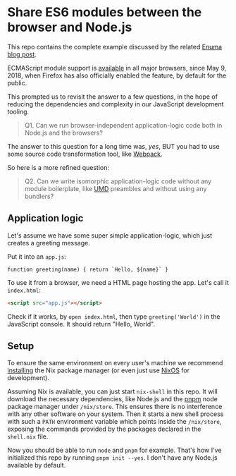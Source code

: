 # Share ES6 modules between the browser and Node.js

This repo contains the complete example discussed by the related
[Enuma blog post]().

ECMAScript module support is [available](https://caniuse.com/#search=module)
in all major browsers, since May 9, 2018, when Firefox has also officially
enabled the feature, by default for the public.

This prompted us to revisit the answer to a few questions, in the hope of
reducing the dependencies and complexity in our JavaScript development tooling.

> Q1. Can we run browser-independent application-logic code
> both in Node.js and the browsers?

The answer to this question for a long time was, *yes*, BUT you had to use some
source code transformation tool, like [Webpack](https://webpack.js.org).

So here is a more refined question:

> Q2. Can we write isomorphic application-logic code without any module
> boilerplate, like [UMD](https://github.com/umdjs/umd) preambles
> and without using any bundlers?

## Application logic

Let's assume we have some super simple application-logic, which just creates a
greeting message.

Put it into an `app.js`:

```
function greeting(name) { return `Hello, ${name}` }
```

To use it from a browser, we need a HTML page hosting the app.
Let's call it `index.html`:

```html
<script src="app.js"></script>
```

Check if it works, by `open index.html`, then type `greeting('World')` in the
JavaScript console. It should return "Hello, World".

## Setup

To ensure the same environment on every user's machine we recommend
[installing](https://nixos.org/nix/) the Nix package manager
(or even just use [NixOS](https://nixos.org) for development).

Assuming Nix is available, you can just start `nix-shell` in this repo.
It will download the necessary dependencies, like Node.js and the
[pnpm](https://pnpm.js.org) node package manager under `/nix/store`.
This ensures there is no interference with any other software on your system.
Then it starts a new shell process with such a `PATH` environment variable
which points inside the `/nix/store`, exposing the commands provided by
the packages declared in the `shell.nix` file.

Now you should be able to run `node` and `pnpm` for example.
That's how I've initialized this repo by running `pnpm init --yes`.
I don't have any Node.js available by default.
